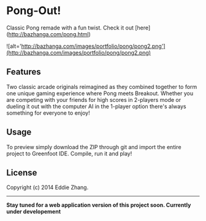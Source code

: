 Pong-Out!
===========

Classic Pong remade with a fun twist. Check it out [here] (http://bazhanga.com/pong.html)

![alt='http://bazhanga.com/images/portfolio/pong/pong2.png'](http://bazhanga.com/images/portfolio/pong/pong2.png)

Features
------------

Two classic arcade originals reimagined as they combined together to form one unique gaming experience where Pong meets Breakout. 
Whether you are competing with your friends for high scores in 2-players mode or dueling it out with the computer AI in 
the 1-player option there's always something for everyone to enjoy!

Usage
------------

To preview simply download the ZIP through git and import the entire project to Greenfoot IDE. Compile, run it and play! 

License
-------------
Copyright (c) 2014 Eddie Zhang.

_________________________
**Stay tuned for a web application version of this project soon. Currently under developement**
